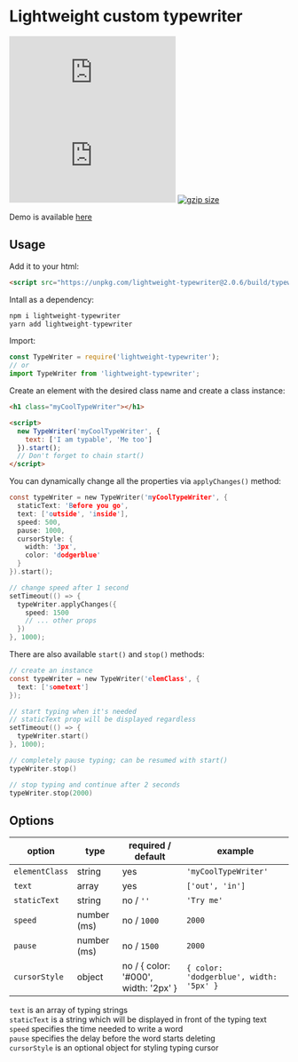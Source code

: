 # Lightweight custom typewriter

[![size](https://img.badgesize.io/shelooks16/Typewriter/master/dist/TypeWriter.min.js)](https://img.badgesize.io/shelooks16/Typewriter/master/build/typewriter.min.js)
[![gzip size](https://img.badgesize.io/shelooks16/Typewriter/master/dist/TypeWriter.min.js?compression=gzip)](https://img.badgesize.io/shelooks16/Typewriter/master/build/typewriter.min.js?compression=gzip)
[![gzip size](https://badge.fury.io/js/lightweight-typewriter.svg)](https://www.npmjs.com/package/lightweight-typewriter)

Demo is available [here](https://lightweight-typewriter.surge.sh/)

## Usage

Add it to your html:

```html
<script src="https://unpkg.com/lightweight-typewriter@2.0.6/build/typewriter.min.js"></script>
```

Intall as a dependency:

```js
npm i lightweight-typewriter
yarn add lightweight-typewriter
```

Import:

```js
const TypeWriter = require('lightweight-typewriter');
// or
import TypeWriter from 'lightweight-typewriter';
```

Create an element with the desired class name and create a class instance:

```html
<h1 class="myCoolTypeWriter"></h1>

<script>
  new TypeWriter('myCoolTypeWriter', {
    text: ['I am typable', 'Me too']
  }).start();
  // Don't forget to chain start()
</script>
```

You can dynamically change all the properties via `applyChanges()` method:

```c
const typeWriter = new TypeWriter('myCoolTypeWriter', {
  staticText: 'Before you go',
  text: ['outside', 'inside'],
  speed: 500,
  pause: 1000,
  cursorStyle: {
    width: '3px',
    color: 'dodgerblue'
  }
}).start();

// change speed after 1 second
setTimeout(() => {
  typeWriter.applyChanges({
    speed: 1500
    // ... other props
  })
}, 1000);
```

There are also available `start()` and `stop()` methods:

```c
// create an instance
const typeWriter = new TypeWriter('elemClass', {
  text: ['sometext']
});

// start typing when it's needed
// staticText prop will be displayed regardless
setTimeout(() => {
  typeWriter.start()
}, 1000);

// completely pause typing; can be resumed with start()
typeWriter.stop()

// stop typing and continue after 2 seconds
typeWriter.stop(2000)
```

## Options

| option         | type        | required / default                   | example                                 |
| -------------- | ----------- | ------------------------------------ | --------------------------------------- |
| `elementClass` | string      | yes                                  | `'myCoolTypeWriter'`                    |
| `text`         | array       | yes                                  | `['out', 'in']`                         |
| `staticText`   | string      | no / `''`                            | `'Try me'`                              |
| `speed`        | number (ms) | no / `1000`                          | `2000`                                  |
| `pause`        | number (ms) | no / `1500`                          | `2000`                                  |
| `cursorStyle`  | object      | no / { color: '#000', width: '2px' } | `{ color: 'dodgerblue', width: '5px' }` |

`text` is an array of typing strings\
`staticText` is a string which will be displayed in front of the typing text\
`speed` specifies the time needed to write a word\
`pause` specifies the delay before the word starts deleting\
`cursorStyle` is an optional object for styling typing cursor
